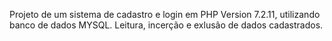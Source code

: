 Projeto de um sistema de cadastro e login em PHP Version 7.2.11, utilizando banco de dados MYSQL.
Leitura, incerção e exlusão de dados cadastrados.
